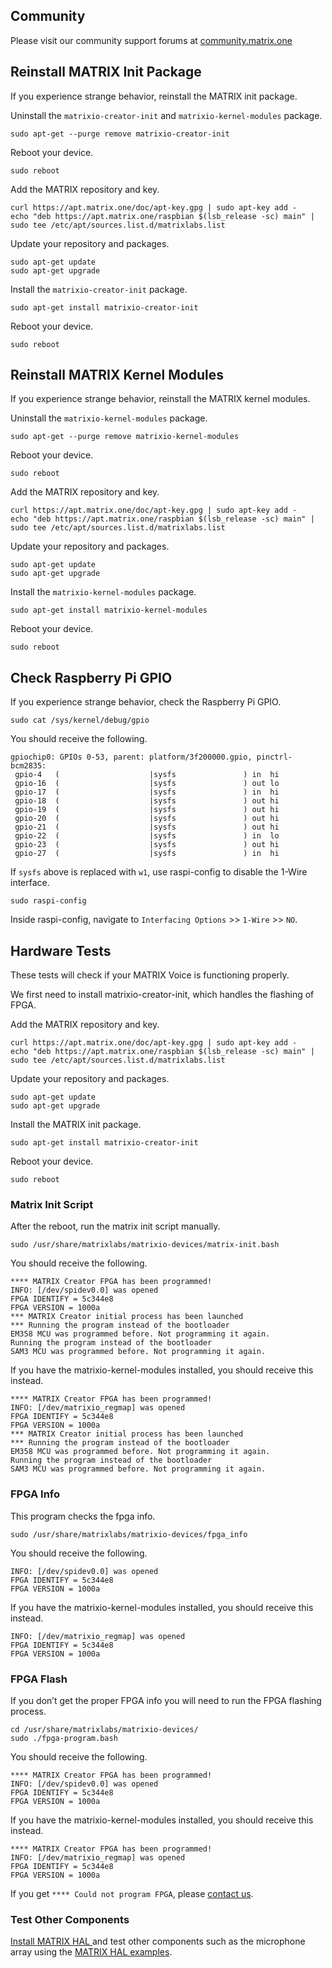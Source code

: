 ## Community

Please visit our community support forums at
<a href="http://community.matrix.one/" target="_blank">community.matrix.one</a>

## Reinstall MATRIX Init Package

If you experience strange behavior, reinstall the MATRIX init package.

Uninstall the `matrixio-creator-init` and `matrixio-kernel-modules` package.

```language-bash
sudo apt-get --purge remove matrixio-creator-init
```

Reboot your device.

```language-bash
sudo reboot
```

Add the MATRIX repository and key.

```language-bash
curl https://apt.matrix.one/doc/apt-key.gpg | sudo apt-key add -
echo "deb https://apt.matrix.one/raspbian $(lsb_release -sc) main" | sudo tee /etc/apt/sources.list.d/matrixlabs.list
```

Update your repository and packages.

```language-bash
sudo apt-get update
sudo apt-get upgrade
```

Install the `matrixio-creator-init` package.

```language-bash
sudo apt-get install matrixio-creator-init
```

Reboot your device.

```language-bash
sudo reboot
```

## Reinstall MATRIX Kernel Modules

If you experience strange behavior, reinstall the MATRIX kernel modules.

Uninstall the `matrixio-kernel-modules` package.

```language-bash
sudo apt-get --purge remove matrixio-kernel-modules
```

Reboot your device.

```language-bash
sudo reboot
```

Add the MATRIX repository and key.

```language-bash
curl https://apt.matrix.one/doc/apt-key.gpg | sudo apt-key add -
echo "deb https://apt.matrix.one/raspbian $(lsb_release -sc) main" | sudo tee /etc/apt/sources.list.d/matrixlabs.list
```

Update your repository and packages.

```language-bash
sudo apt-get update
sudo apt-get upgrade
```

Install the `matrixio-kernel-modules` package.

```language-bash
sudo apt-get install matrixio-kernel-modules
```

Reboot your device.

```language-bash
sudo reboot
```

## Check Raspberry Pi GPIO

If you experience strange behavior, check the Raspberry Pi GPIO.

```language-bash
sudo cat /sys/kernel/debug/gpio
```

You should receive the following.

```language-bash
gpiochip0: GPIOs 0-53, parent: platform/3f200000.gpio, pinctrl-bcm2835:
 gpio-4   (                    |sysfs               ) in  hi
 gpio-16  (                    |sysfs               ) out lo
 gpio-17  (                    |sysfs               ) in  hi
 gpio-18  (                    |sysfs               ) out hi
 gpio-19  (                    |sysfs               ) out hi
 gpio-20  (                    |sysfs               ) out hi
 gpio-21  (                    |sysfs               ) out hi
 gpio-22  (                    |sysfs               ) in  lo
 gpio-23  (                    |sysfs               ) out hi
 gpio-27  (                    |sysfs               ) in  hi
```

If `sysfs` above is replaced with `w1`, use raspi-config to disable the 1-Wire interface.

```language-bash
sudo raspi-config
```

Inside raspi-config, navigate to `Interfacing Options` >> `1-Wire` >> `NO`.

## Hardware Tests

These tests will check if your MATRIX Voice is functioning properly.

We first need to install matrixio-creator-init, which handles the flashing of FPGA.

Add the MATRIX repository and key.

```language-bash
curl https://apt.matrix.one/doc/apt-key.gpg | sudo apt-key add -
echo "deb https://apt.matrix.one/raspbian $(lsb_release -sc) main" | sudo tee /etc/apt/sources.list.d/matrixlabs.list
```

Update your repository and packages.

```language-bash
sudo apt-get update
sudo apt-get upgrade
```

Install the MATRIX init package.

```language-bash
sudo apt-get install matrixio-creator-init
```

Reboot your device.

```language-bash
sudo reboot
```

### Matrix Init Script

After the reboot, run the matrix init script manually.

```language-bash
sudo /usr/share/matrixlabs/matrixio-devices/matrix-init.bash
```

You should receive the following.

```language-bash
**** MATRIX Creator FPGA has been programmed!
INFO: [/dev/spidev0.0] was opened
FPGA IDENTIFY = 5c344e8
FPGA VERSION = 1000a
*** MATRIX Creator initial process has been launched
*** Running the program instead of the bootloader
EM358 MCU was programmed before. Not programming it again.
Running the program instead of the bootloader
SAM3 MCU was programmed before. Not programming it again.
```

If you have the matrixio-kernel-modules installed, you should receive this instead.

```language-bash
**** MATRIX Creator FPGA has been programmed!
INFO: [/dev/matrixio_regmap] was opened
FPGA IDENTIFY = 5c344e8
FPGA VERSION = 1000a
*** MATRIX Creator initial process has been launched
*** Running the program instead of the bootloader
EM358 MCU was programmed before. Not programming it again.
Running the program instead of the bootloader
SAM3 MCU was programmed before. Not programming it again.
```

### FPGA Info

This program checks the fpga info.

```language-bash
sudo /usr/share/matrixlabs/matrixio-devices/fpga_info
```

You should receive the following.

```language-bash
INFO: [/dev/spidev0.0] was opened
FPGA IDENTIFY = 5c344e8
FPGA VERSION = 1000a
```

If you have the matrixio-kernel-modules installed, you should receive this instead.

```language-bash
INFO: [/dev/matrixio_regmap] was opened
FPGA IDENTIFY = 5c344e8
FPGA VERSION = 1000a
```

### FPGA Flash

If you don’t get the proper FPGA info you will need to run the FPGA flashing process.

```language-bash
cd /usr/share/matrixlabs/matrixio-devices/
sudo ./fpga-program.bash
```

You should receive the following.

```language-bash
**** MATRIX Creator FPGA has been programmed!
INFO: [/dev/spidev0.0] was opened
FPGA IDENTIFY = 5c344e8
FPGA VERSION = 1000a
```

If you have the matrixio-kernel-modules installed, you should receive this instead.

```language-bash
**** MATRIX Creator FPGA has been programmed!
INFO: [/dev/matrixio_regmap] was opened
FPGA IDENTIFY = 5c344e8
FPGA VERSION = 1000a
```

If you get `**** Could not program FPGA`, please <a href="https://community.matrix.one" target="_blank">contact us</a></h3>.

### Test Other Components

<a href="/matrix-hal/getting-started/installation-package/" target="_blank">Install MATRIX HAL </a> and test other components such as the microphone array using the <a href="/matrix-hal/examples/" target="_blank">MATRIX HAL examples</a>.